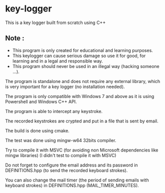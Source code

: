 # key-logger

This is a key logger built from scratch using C++

 ## Note :
 * This program is only created for educational and learning purposes.
 * This keylogger can cause serious damage so use it for good, for learning and in a legal and responsible way.
 * This program should never be used in an illegal way (hacking someone ...).

The program is standalone and does not require any external library, which is
very important for a key logger (no installation needed).

The program is only compatible with Windows 7 and above as it is using Powershell and Windows C++ API.

The program is able to intercept any keystroke.

The recorded keystrokes are crypted and put in a file that is sent by email.

The build is done using cmake.

The test was done using mingw-w64 32bits compiler.

Try to compile it with MSVC (for avoiding non Microsoft dependencies like
  mingw libraries) (I didn't test to compile it with MSVC)

Do not forget to configure the email address and its password in DEFINITIONS.hpp (to send the
recorded keyboard strokes).

You can also change the mail timer (the period of sending emails with keyboard strokes) in
DEFINITIONS.hpp (MAIL_TIMER_MINUTES).
